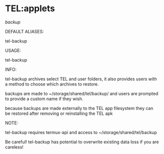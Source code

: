 # TEL:applets

_backup_

DEFAULT ALIASES:

tel-backup

USAGE:

tel-backup

INFO:

tel-backup archives select TEL and user folders, it also provides users with a method to choose which archives to restore.

backups are made to ~/storage/shared/tel/backup/ and users are prompted to provide a custom name if they wish.

because backups are made externally to the TEL app filesystem they can be restored after removing or reinstalling the TEL apk

NOTE:

tel-backup requires termux-api and access to ~/storage/shared/tel/backup

Be careful! tel-backup has potential to overwrite existing data loss if you are careless!
